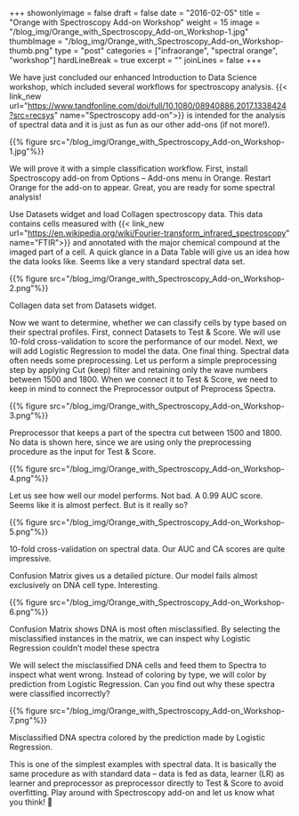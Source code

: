 +++
showonlyimage = false
draft = false
date = "2016-02-05"
title = "Orange with Spectroscopy Add-on Workshop"
weight = 15
image = "/blog_img/Orange_with_Spectroscopy_Add-on_Workshop-1.jpg"
thumbImage = "/blog_img/Orange_with_Spectroscopy_Add-on_Workshop-thumb.png"
type = "post"
categories = ["infraorange", "spectral orange", "workshop"]
hardLineBreak = true 
excerpt = ""
joinLines = false
+++


We have just concluded our enhanced Introduction to Data Science workshop, which included several workflows for spectroscopy analysis. {{< link_new url="https://www.tandfonline.com/doi/full/10.1080/08940886.2017.1338424?src=recsys" name="Spectroscopy add-on">}} is intended for the analysis of spectral data and it is just as fun as our other add-ons (if not more!).
<!--more-->


{{% figure src="/blog_img/Orange_with_Spectroscopy_Add-on_Workshop-1.jpg"%}}

We will prove it with a simple classification workflow. First, install Spectroscopy add-on from Options – Add-ons menu in Orange. Restart Orange for the add-on to appear. Great, you are ready for some spectral analysis!

Use Datasets widget and load Collagen spectroscopy data. This data contains cells measured with {{< link_new url="https://en.wikipedia.org/wiki/Fourier-transform_infrared_spectroscopy" name="FTIR">}} and annotated with the major chemical compound at the imaged part of a cell. A quick glance in a Data Table will give us an idea how the data looks like. Seems like a very standard spectral data set.



{{% figure src="/blog_img/Orange_with_Spectroscopy_Add-on_Workshop-2.png"%}}



Collagen data set from Datasets widget.
 

Now we want to determine, whether we can classify cells by type based on their spectral profiles. First, connect Datasets to Test & Score. We will use 10-fold cross-validation to score the performance of our model. Next, we will add Logistic Regression to model the data. One final thing. Spectral data often needs some preprocessing. Let us perform a simple preprocessing step by applying Cut (keep) filter and retaining only the wave numbers between 1500 and 1800. When we connect it to Test & Score, we need to keep in mind to connect the Preprocessor output of Preprocess Spectra.

{{% figure src="/blog_img/Orange_with_Spectroscopy_Add-on_Workshop-3.png"%}}

Preprocessor that keeps a part of the spectra cut between 1500 and 1800. No data is shown here, since we are using only the preprocessing procedure as the input for Test & Score.



{{% figure src="/blog_img/Orange_with_Spectroscopy_Add-on_Workshop-4.png"%}}


Let us see how well our model performs. Not bad. A 0.99 AUC score. Seems like it is almost perfect. But is it really so?

{{% figure src="/blog_img/Orange_with_Spectroscopy_Add-on_Workshop-5.png"%}}


10-fold cross-validation on spectral data. Our AUC and CA scores are quite impressive.


Confusion Matrix gives us a detailed picture. Our model fails almost exclusively on DNA cell type. Interesting.

{{% figure src="/blog_img/Orange_with_Spectroscopy_Add-on_Workshop-6.png"%}}

Confusion Matrix shows DNA is most often misclassified. By selecting the misclassified instances in the matrix, we can inspect why Logistic Regression couldn’t model these spectra


We will select the misclassified DNA cells and feed them to Spectra to inspect what went wrong. Instead of coloring by type, we will color by prediction from Logistic Regression. Can you find out why these spectra were classified incorrectly?


{{% figure src="/blog_img/Orange_with_Spectroscopy_Add-on_Workshop-7.png"%}}

Misclassified DNA spectra colored by the prediction made by Logistic Regression.


This is one of the simplest examples with spectral data. It is basically the same procedure as with standard data – data is fed as data, learner (LR) as learner and preprocessor as preprocessor directly to Test & Score to avoid overfitting. Play around with Spectroscopy add-on and let us know what you think! 🙂




